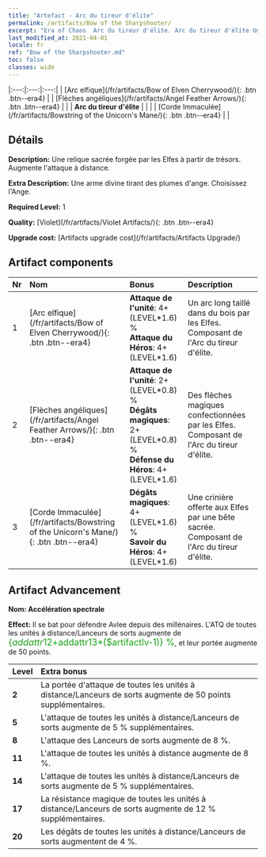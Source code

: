 ```yaml
---
title: "Artefact - Arc du tireur d'élite"
permalink: /artifacts/Bow of the Sharpshooter/
excerpt: "Era of Chaos  Arc du tireur d'élite. Arc du tireur d'élite Une relique sacrée forgée par les Elfes à partir de trésors. Augmente l'attaque à distance."
last_modified_at: 2021-04-01
locale: fr
ref: "Bow of the Sharpshooter.md"
toc: false
classes: wide
---
```


  |:---:|:---:|:---:| 
  | [Arc elfique](/fr/artifacts/Bow of Elven Cherrywood/){: .btn .btn--era4} |   | [Flèches angéliques](/fr/artifacts/Angel Feather Arrows/){: .btn .btn--era4} | 
  |   | **Arc du tireur d'élite** |  | 
  |   | [Corde Immaculée](/fr/artifacts/Bowstring of the Unicorn's Mane/){: .btn .btn--era4} |   | 


## Détails

 **Description:** Une relique sacrée forgée par les Elfes à partir de trésors. Augmente l'attaque à distance.

 **Extra Description:** Une arme divine tirant des plumes d'ange. Choisissez l'Ange.

 **Required Level:** 1

 **Quality:** [Violet](/fr/artifacts/Violet Artifacts/){: .btn .btn--era4}

 **Upgrade cost:** [Artifacts upgrade cost](/fr/artifacts/Artifacts Upgrade/)



## Artifact components

  | Nr |    Nom    |   Bonus | Description | 
  |:---|:-----------|:--------|:------------| 
  | 1 | [Arc elfique](/fr/artifacts/Bow of Elven Cherrywood/){: .btn .btn--era4} | **Attaque de l'unité**: 4+(LEVEL\*1.6) %<br/>**Attaque du Héros**: 4+(LEVEL\*1.6) | Un arc long taillé dans du bois par les Elfes. Composant de l'Arc du tireur d'élite. | 
  | 2 | [Flèches angéliques](/fr/artifacts/Angel Feather Arrows/){: .btn .btn--era4} | **Attaque de l'unité**: 2+(LEVEL\*0.8) %<br/>**Dégâts magiques**: 2+(LEVEL\*0.8) %<br/>**Défense du Héros**: 4+(LEVEL\*1.6) | Des flèches magiques confectionnées par les Elfes. Composant de l'Arc du tireur d'élite. | 
  | 3 | [Corde Immaculée](/fr/artifacts/Bowstring of the Unicorn's Mane/){: .btn .btn--era4} | **Dégâts magiques**: 4+(LEVEL\*1.6) %<br/>**Savoir du Héros**: 4+(LEVEL\*1.6) | Une crinière offerte aux Elfes par une bête sacrée. Composant de l'Arc du tireur d'élite. | 


## Artifact Advancement

 **Nom: Accélération spectrale**

 **Effect:** Il se bat pour défendre Avlee depuis des millénaires. L'ATQ de toutes les unités à distance/Lanceurs de sorts augmente de <span style="color: #1ca216;font-size:18px">{$addattr12+$addattr13*($artifactlv-1)} %</span>, et leur portée augmente de 50 points.

  |  Level  |    Extra bonus  | 
  |:--------|:----------------| 
  | **2** | La portée d'attaque de toutes les unités à distance/Lanceurs de sorts augmente de 50 points supplémentaires. | 
  | **5** | L'attaque de toutes les unités à distance/Lanceurs de sorts augmente de 5 % supplémentaires. | 
  | **8** | L'attaque des Lanceurs de sorts augmente de 8 %. | 
  | **11** | L'attaque de toutes les unités à distance augmente de 8 %. | 
  | **14** | L'attaque de toutes les unités à distance/Lanceurs de sorts augmente de 5 % supplémentaires. | 
  | **17** | La résistance magique de toutes les unités à distance/Lanceurs de sorts augmente de 12 % supplémentaires. | 
  | **20** | Les dégâts de toutes les unités à distance/Lanceurs de sorts augmentent de 4 %. | 
